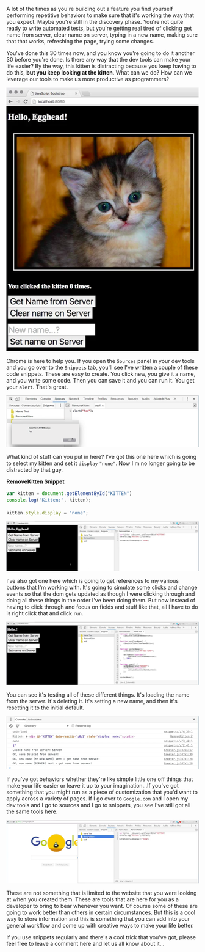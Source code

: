 A lot of the times as you're building out a feature you find yourself performing repetitive behaviors to make sure that it's working the way that you expect. Maybe you're still in the discovery phase. You're not quite ready to write automated tests, but you're getting real tired of clicking get name from server, clear name on server, typing in a new name, making sure that that works, refreshing the page, trying some changes.

You've done this 30 times now, and you know you're going to do it another 30 before you're done. Is there any way that the dev tools can make your life easier? By the way, this kitten is distracting because you keep having to do this, **but you keep looking at the kitten**. What can we do? How can we leverage our tools to make us more productive as programmers?

![Distracting Kitten](../images/tools-use-snippets-to-store-behaviors-in-chrome-devtools-distracting-kitten.png)

Chrome is here to help you. If you open the `Sources` panel in your dev tools and you go over to the `Snippets` tab, you'll see I've written a couple of these code snippets. These are easy to create. You click new, you give it a name, and you write some code. Then you can save it and you can run it. You get your `alert`. That's great.

![Alert Snippet](../images/tools-use-snippets-to-store-behaviors-in-chrome-devtools-alert-snippet.png)

What kind of stuff can you put in here? I've got this one here which is going to select my kitten and set it `display` `"none"`. Now I'm no longer going to be distracted by that guy.

**RemoveKitten Snippet**
```javascript
var kitten = document.getElementById("KITTEN")
console.log("Kitten:", kitten);

kitten.style.display = "none";
```


![No More Kitten](../images/tools-use-snippets-to-store-behaviors-in-chrome-devtools-no-more-kitten.png)

I've also got one here which is going to get references to my various buttons that I'm working with. It's going to simulate some clicks and change events so that the dom gets updated as though I were clicking through and doing all these things in the order I've been doing them. But now instead of having to click through and focus on fields and stuff like that, all I have to do is right click that and click `run`.

![Name Test](../images/tools-use-snippets-to-store-behaviors-in-chrome-devtools-name-test.png)

You can see it's testing all of these different things. It's loading the name from the server. It's deleting it. It's setting a new name, and then it's resetting it to the initial default.

![Name Test Logs](../images/tools-use-snippets-to-store-behaviors-in-chrome-devtools-name-test-console-logs.png)

If you've got behaviors whether they're like simple little one off things that make your life easier or leave it up to your imagination...If you've got something that you might run as a piece of customization that you'd want to apply across a variety of pages. If I go over to `Google.com` and I open my dev tools and I go to sources and I go to snippets, you see I've still got all the same tools here.

![google homepage](../images/tools-use-snippets-to-store-behaviors-in-chrome-devtools-google.png)

These are not something that is limited to the website that you were looking at when you created them. These are tools that are here for you as a developer to bring to bear whenever you want. Of course some of these are going to work better than others in certain circumstances. But this is a cool way to store information and this is something that you can add into your general workflow and come up with creative ways to make your life better.

If you use snippets regularly and there's a cool trick that you've got, please feel free to leave a comment here and let us all know about it...